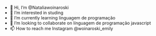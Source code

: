 - 👋 Hi, I’m @Nataliawoinaroski
- 👀 I’m interested in studing
- 🌱 I’m currently learning linguagem de programação
- 💞️ I’m looking to collaborate on línguagem de programação javascript
- 📫 How to reach me Instagram @woinaroski_emily

<!---
Nataliawoinaroski/Nataliawoinaroski is a ✨ special ✨ repository because its `README.md` (this file) appears on your GitHub profile.
You can click the Preview link to take a look at your changes.
--->
